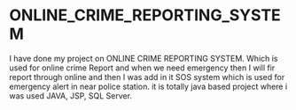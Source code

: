 # ONLINE_CRIME_REPORTING_SYSTEM
I have done my project on ONLINE CRIME REPORTING SYSTEM.
Which is used for online crime Report and when we need
emergency then I will fir report through online and then I was
add in it SOS system which is used for emergency alert in
near police station. it is totally java based project where i was
used JAVA, JSP, SQL Server.
